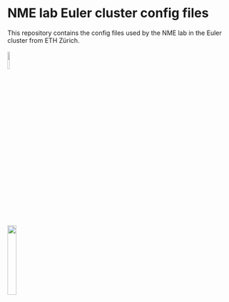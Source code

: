 # NME lab Euler cluster config files

This repository contains the config files used by the NME lab in the Euler cluster from ETH Zürich.<br/>
<br clear="all" />
<img width="10%" src="https://static.thenounproject.com/png/1669419-200.png" /><br clear="all" />
<img width="20%" src="https://upload.wikimedia.org/wikipedia/commons/9/99/ETH_Z%C3%BCrich_Logo_black.svg" />


